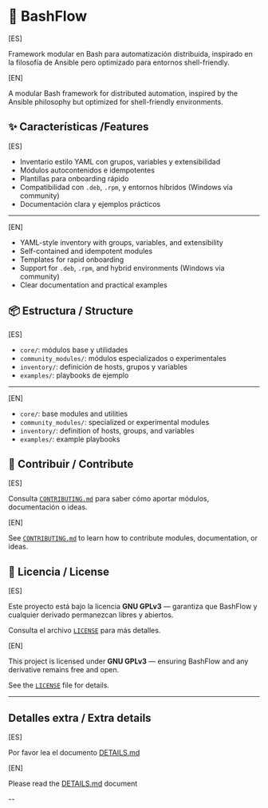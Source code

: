 # 🚀 BashFlow

[ES] 

Framework modular en Bash para automatización distribuida, inspirado en la filosofía de Ansible pero optimizado para entornos shell-friendly.

[EN] 

A modular Bash framework for distributed automation, inspired by the Ansible philosophy but optimized for shell-friendly environments.


## ✨ Características /Features
[ES]
- Inventario estilo YAML con grupos, variables y extensibilidad
- Módulos autocontenidos e idempotentes
- Plantillas para onboarding rápido
- Compatibilidad con `.deb`, `.rpm`, y entornos híbridos (Windows vía community)
- Documentación clara y ejemplos prácticos

---
[EN]
- YAML-style inventory with groups, variables, and extensibility
- Self-contained and idempotent modules
- Templates for rapid onboarding
- Support for `.deb`, `.rpm`, and hybrid environments (Windows via community)
- Clear documentation and practical examples

## 📦 Estructura / Structure
[ES]
- `core/`: módulos base y utilidades
- `community_modules/`: módulos especializados o experimentales
- `inventory/`: definición de hosts, grupos y variables
- `examples/`: playbooks de ejemplo
---
[EN]
- `core/`: base modules and utilities
- `community_modules/`: specialized or experimental modules
- `inventory/`: definition of hosts, groups, and variables
- `examples/`: example playbooks

## 🤝 Contribuir / Contribute
[ES]

Consulta [`CONTRIBUTING.md`](CONTRIBUTING.md) para saber cómo aportar módulos, documentación o ideas.

[EN]

See [`CONTRIBUTING.md`](CONTRIBUTING.md) to learn how to contribute modules, documentation, or ideas.

## 📄 Licencia / License
[ES]

Este proyecto está bajo la licencia **GNU GPLv3** — garantiza que BashFlow y cualquier derivado permanezcan libres y abiertos.  

Consulta el archivo [`LICENSE`](LICENSE) para más detalles.  

[EN]

This project is licensed under **GNU GPLv3** — ensuring BashFlow and any derivative remains free and open.

See the [`LICENSE`](LICENSE) file for details.


---

## Detalles extra  / Extra details

[ES]

Por favor lea el documento [DETAILS.md](docs/DETAILS.md)

[EN]

Please read the [DETAILS.md](docs/DETAILS.md) document

--